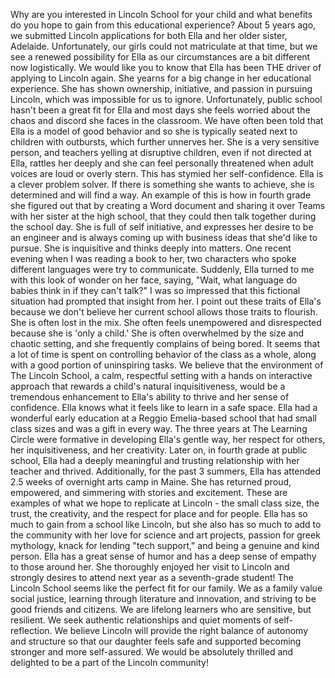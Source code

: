 Why are you interested in Lincoln School for your child and what benefits do you hope to gain from this educational experience?
About 5 years ago, we submitted Lincoln applications for both Ella and her older sister, Adelaide. Unfortunately, our girls could not matriculate at that time, but we see a renewed possibility for Ella as our circumstances are a bit different now logistically. We would like you to know that Ella has been THE driver of applying to Lincoln again. She yearns for a big change in her educational experience. She has shown ownership, initiative, and passion in pursuing Lincoln, which was impossible for us to ignore. Unfortunately, public school hasn't been a great fit for Ella and most days she feels worried about the chaos and discord she faces in the classroom. We have often been told that Ella is a model of good behavior and so she is typically seated next to children with outbursts, which further unnerves her. She is a very sensitive person, and teachers yelling at disruptive children, even if not directed at Ella, rattles her deeply and she can feel personally threatened when adult voices are loud or overly stern. This has stymied her self-confidence. Ella is a clever problem solver. If there is something she wants to achieve, she is determined and will find a way. An example of this is how in fourth grade she figured out that by creating a Word document and sharing it over Teams with her sister at the high school, that they could then talk together during the school day. She is full of self initiative, and expresses her desire to be an engineer and is always coming up with business ideas that she'd like to pursue. She is inquisitive and thinks deeply into matters. One recent evening when I was reading a book to her, two characters who spoke different languages were try to communicate. Suddenly, Ella turned to me with this look of wonder on her face, saying, "Wait, what language do babies think in if they can't talk?" I was so impressed that this fictional situation had prompted that insight from her. I point out these traits of Ella's because we don't believe her current school allows those traits to flourish. She is often lost in the mix. She often feels unempowered and disrespected because she is 'only a child.' She is often overwhelmed by the size and chaotic setting, and she frequently complains of being bored. It seems that a lot of time is spent on controlling behavior of the class as a whole, along with a good portion of uninspiring tasks. We believe that the environment of The Lincoln School, a calm, respectful setting with a hands on interactive approach that rewards a child's natural inquisitiveness, would be a tremendous enhancement to Ella's ability to thrive and her sense of confidence. Ella knows what it feels like to learn in a safe space. Ella had a wonderful early education at a Reggio Emelia-based school that had small class sizes and was a gift in every way. The three years at The Learning Circle were formative in developing Ella's gentle way, her respect for others, her inquisitiveness, and her creativity. Later on, in fourth grade at public school, Ella had a deeply meaningful and trusting relationship with her teacher and thrived. Additionally, for the past 3 summers, Ella has attended 2.5 weeks of overnight arts camp in Maine. She has returned proud, empowered, and simmering with stories and excitement. These are examples of what we hope to replicate at Lincoln - the small class size, the trust, the creativity, and the respect for place and for people. Ella has so much to gain from a school like Lincoln, but she also has so much to add to the community with her love for science and art projects, passion for greek mythology, knack for lending "tech support," and being a genuine and kind person. Ella has a great sense of humor and has a deep sense of empathy to those around her. She thoroughly enjoyed her visit to Lincoln and strongly desires to attend next year as a seventh-grade student! The Lincoln School seems like the perfect fit for our family. We as a family value social justice, learning through literature and innovation, and striving to be good friends and citizens. We are lifelong learners who are sensitive, but resilient. We seek authentic relationships and quiet moments of self-reflection. We believe Lincoln will provide the right balance of autonomy and structure so that our daughter feels safe and supported becoming stronger and more self-assured. We would be absolutely thrilled and delighted to be a part of the Lincoln community!
